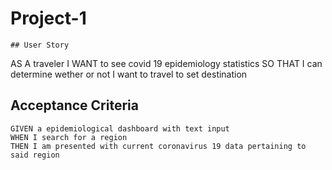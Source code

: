 # Project-1

```
## User Story

```
AS A traveler
I WANT to see covid 19 epidemiology statistics
SO THAT I can determine wether or not I want to travel to set destination

## Acceptance Criteria

```
GIVEN a epidemiological dashboard with text input
WHEN I search for a region
THEN I am presented with current coronavirus 19 data pertaining to said region